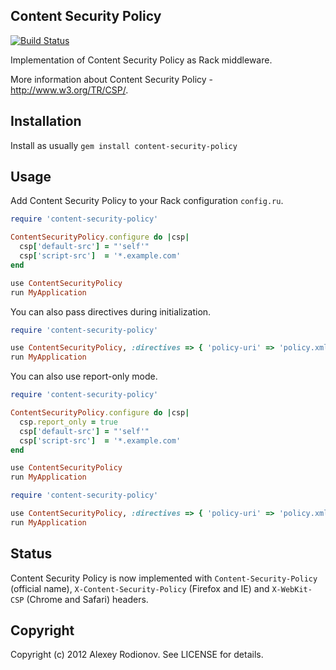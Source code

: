 ## Content Security Policy

[![Build Status](https://secure.travis-ci.org/p0deje/content-security-policy.png)](http://travis-ci.org/p0deje/content-security-policy)

Implementation of Content Security Policy as Rack middleware.

More information about Content Security Policy - http://www.w3.org/TR/CSP/.

## Installation

Install as usually `gem install content-security-policy`

## Usage

Add Content Security Policy to your Rack configuration `config.ru`.

```ruby
require 'content-security-policy'

ContentSecurityPolicy.configure do |csp|
  csp['default-src'] = "'self'"
  csp['script-src']  = '*.example.com'
end

use ContentSecurityPolicy
run MyApplication
```

You can also pass directives during initialization.

```ruby
require 'content-security-policy'

use ContentSecurityPolicy, :directives => { 'policy-uri' => 'policy.xml' }
run MyApplication
```

You can also use report-only mode.

```ruby
require 'content-security-policy'

ContentSecurityPolicy.configure do |csp|
  csp.report_only = true
  csp['default-src'] = "'self'"
  csp['script-src']  = '*.example.com'
end

use ContentSecurityPolicy
run MyApplication
```

```ruby
require 'content-security-policy'

use ContentSecurityPolicy, :directives => { 'policy-uri' => 'policy.xml' }, :report_only => true
run MyApplication
```

## Status

Content Security Policy is now implemented with `Content-Security-Policy` (official name), `X-Content-Security-Policy` (Firefox and IE) and `X-WebKit-CSP` (Chrome and Safari) headers.

## Copyright

Copyright (c) 2012 Alexey Rodionov. See LICENSE for details.
